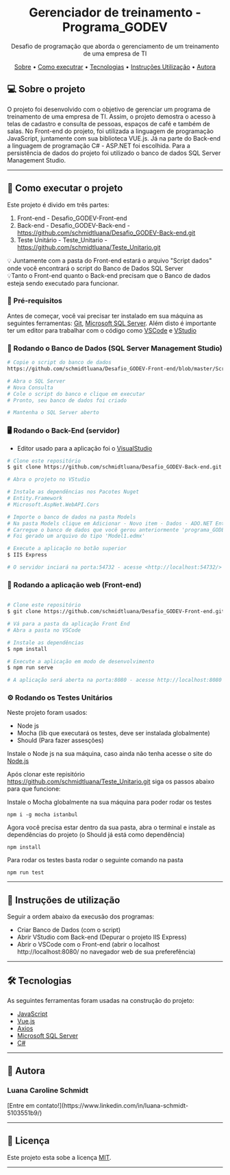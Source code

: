 <h1 align="center">Gerenciador de treinamento - Programa_GODEV</h1>

<p align="center">Desafio de programação que aborda o gerenciamento de um treinamento de uma empresa de TI</p>

<p align="center">
 <a href="#-sobre">Sobre</a> •
 <a href="#-como-executar-o-projeto">Como executrar</a> • 
 <a href="#-tecnologias">Tecnologias</a> • 
 <a href="#-instruções-utilização">Instruções Utilização</a> • 
 <a href="#-autora">Autora</a>
</p>


## 💻 Sobre o projeto

O projeto foi desenvolvido com o objetivo de gerenciar um programa de treinamento de uma empresa de TI. Assim, o projeto demostra o acesso à telas de cadastro e consulta de pessoas, espaços de café e também de salas. No Front-end do projeto, foi utilizada a linguagem de programação JavaScript, juntamente com sua biblioteca VUE.js. Já na parte do Back-end a linguagem de programação C# - ASP.NET foi escolhida. Para a persistência de dados do projeto foi utilizado o banco de dados SQL Server Management Studio.

---

## 🚀 Como executar o projeto

Este projeto é divido em três partes:

1. Front-end - Desafio_GODEV-Front-end  <br>
2. Back-end - Desafio_GODEV-Back-end - https://github.com/schmidtluana/Desafio_GODEV-Back-end.git <br>
3. Teste Unitário - Teste_Unitario - https://github.com/schmidtluana/Teste_Unitario.git <br>

💡 Juntamente com a pasta do Front-end estará o arquivo "Script dados" onde você encontrará o script do Banco de Dados SQL Server <br>
💡Tanto o Front-end quanto o Back-end precisam que o Banco de dados esteja sendo executado para funcionar.

### 📌 Pré-requisitos

Antes de começar, você vai precisar ter instalado em sua máquina as seguintes ferramentas:
[Git](https://git-scm.com), [Microsoft SQL Server](https://www.microsoft.com/pt-br/sql-server/sql-server-downloads). 
Além disto é importante ter um editor para trabalhar com o código como [VSCode](https://code.visualstudio.com/) e [VStudio](https://visualstudio.microsoft.com/pt-br/vs/)

### 🎲 Rodando o Banco de Dados (SQL Server Management Studio)

```bash
# Copie o script do banco de dados 
https://github.com/schmidtluana/Desafio_GODEV-Front-end/blob/master/Script%20dados

# Abra o SQL Server
# Nova Consulta
# Cole o script do banco e clique em executar
# Pronto, seu banco de dados foi criado

# Mantenha o SQL Server aberto
```

### 🖥️ Rodando o Back-End (servidor)

- Editor usado para a aplicação foi o [VisualStudio](https://visualstudio.microsoft.com/pt-br/vs/)

```bash
# Clone este repositório
$ git clone https://github.com/schmidtluana/Desafio_GODEV-Back-end.git

# Abra o projeto no VStudio

# Instale as dependências nos Pacotes Nuget
# Entity.Framework
# Microsoft.AspNet.WebAPI.Cors

# Importe o banco de dados na pasta Models
# Na pasta Models clique em Adicionar - Novo item - Dados - ADO.NET Entity DataModel
# Carregue o banco de dados que você gerou anteriormente 'programa_GODEV'
# Foi gerado um arquivo do tipo 'Model1.edmx'

# Execute a aplicação no botão superior
$ IIS Express 

# O servidor inciará na porta:54732 - acesse <http://localhost:54732/>
```

### 🧭 Rodando a aplicação web (Front-end)
```bash

# Clone este repositório
$ git clone https://github.com/schmidtluana/Desafio_GODEV-Front-end.git

# Vá para a pasta da aplicação Front End
# Abra a pasta no VSCode

# Instale as dependências
$ npm install

# Execute a aplicação em modo de desenvolvimento
$ npm run serve

# A aplicação será aberta na porta:8080 - acesse http://localhost:8080

```
### ⚙️ Rodando os Testes Unitários 

Neste projeto foram usados:

- Node js
- Mocha (lib que executará os testes, deve ser instalada globalmente)
- Should (Para fazer assesções)

Instale o Node js na sua máquina, caso ainda não tenha acesse o site do [Node.js](https://nodejs.org/en/)

Após clonar este repisitório https://github.com/schmidtluana/Teste_Unitario.git siga os passos abaixo para que funcione:

Instale o Mocha globalmente na sua máquina para poder rodar os testes
```
npm i -g mocha istanbul
```
Agora você precisa estar dentro da sua pasta, abra o terminal e instale as dependências do projeto (o Should já está como dependência)
```
npm install
```
Para rodar os testes basta rodar o seguinte comando na pasta
```
npm run test
```
---

## 📃 Instruções de utilização

Seguir a ordem abaixo da execusão dos programas:
- Criar Banco de Dados (com o script)<br>
- Abrir VStudio com Back-end (Depurar o projeto IIS Express)<br>
- Abrir o VSCode com o Front-end (abrir o localhost http://localhost:8080/ no navegador web de sua preferefência)

---

## 🛠 Tecnologias

As seguintes ferramentas foram usadas na construção do projeto:

- [JavaScript](https://www.javascript.com/)
- [Vue.js](https://vuejs.org/)
- [Axios](https://github.com/axios/axios)
- [Microsoft SQL Server](https://www.microsoft.com/pt-br/sql-server/sql-server-downloads)
- [C#](https://docs.microsoft.com/pt-br/dotnet/csharp/)

---

## 🦸 Autora
 <h3> Luana Caroline Schmidt </h3>
 [Entre em contato!](https://www.linkedin.com/in/luana-schmidt-5103551b9/)
 
---

## 📝 Licença

Este projeto esta sobe a licença [MIT](./LICENSE).

---


